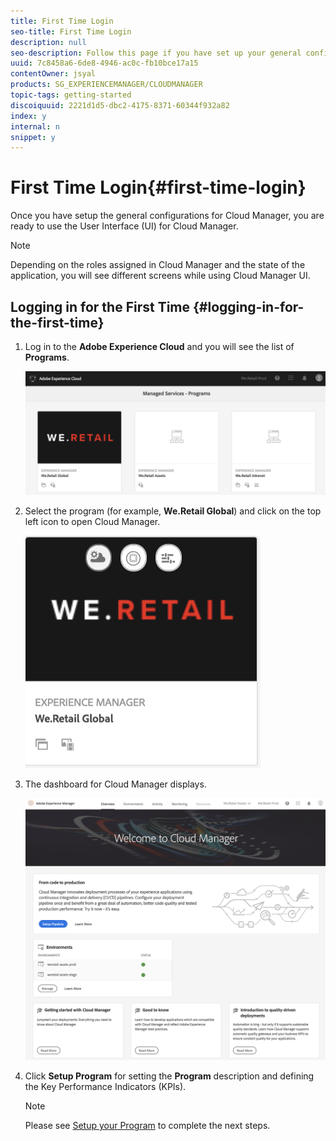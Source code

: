 ```yaml
---
title: First Time Login
seo-title: First Time Login
description: null
seo-description: Follow this page if you have set up your general configurations and you are ready to use Cloud Manager for the first time.
uuid: 7c8458a6-6de8-4946-ac0c-fb10bce17a15
contentOwner: jsyal
products: SG_EXPERIENCEMANAGER/CLOUDMANAGER
topic-tags: getting-started
discoiquuid: 2221d1d5-dbc2-4175-8371-60344f932a82
index: y
internal: n
snippet: y
---
```


# First Time Login{#first-time-login}

Once you have setup the general configurations for Cloud Manager, you are ready to use the User Interface (UI) for Cloud Manager.

>[!NOTE]
>
>Depending on the roles assigned in Cloud Manager and the state of the application, you will see different screens while using Cloud Manager UI.

## Logging in for the First Time {#logging-in-for-the-first-time}

1. Log in to the **Adobe Experience Cloud** and you will see the list of **Programs**.

   ![](assets/screen_shot_2018-06-04at120643pm.png)

1. Select the program (for example, **We.Retail Global**) and click on the top left icon to open Cloud Manager.

   ![](assets/screen_shot_2018-06-04at12611pm.png)

1. The dashboard for Cloud Manager displays.

   ![](assets/screen_shot_2018-09-20at121716pm.png)

1. Click **Setup Program** for setting the **Program** description and defining the Key Performance Indicators (KPIs).

   >[!NOTE]
   >
   >Please see [Setup your Program](/using/setting-up-program.htmlchl-author.corp.a/content/help/en/experience-manager/cloud-manager/using/setting-up-program) to complete the next steps.

